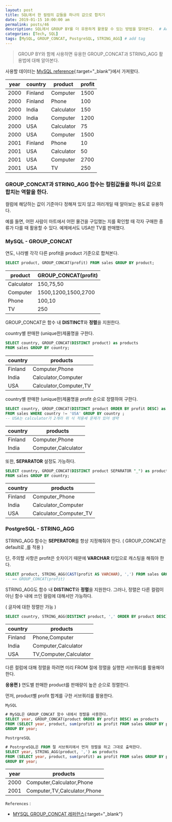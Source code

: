 ```yaml
---
layout: post
title: SQL에서 한 컬럼의 값들을 하나의 값으로 합치기
date: 2019-01-15 10:00:00 am
permalink: posts/46
description: SQL에서 GROUP BY를 더 유용하게 활용할 수 있는 방법을 알아본다.  # Add post description (optional)
categories: [Tech, SQL]
tags: [MySQL, GROUP_CONCAT, PostgreSQL, STRING_AGG] # add tag
---
```


> GROUP BY와 함께 사용하면 유용한 GROUP_CONCAT과 STRING_AGG 활용법에 대해 알아본다.

사용할 데이터는 [MySQL reference](https://dev.mysql.com/doc/refman/5.7/en/group-by-modifiers.html){:target="_blank"}에서 가져왔다.

| year | country | product    | profit |
|------|---------|------------|--------|
| 2000 | Finland | Computer   |   1500 |
| 2000 | Finland | Phone      |    100 |
| 2000 | India   | Calculator |    150 |
| 2000 | India   | Computer   |   1200 |
| 2000 | USA     | Calculator |     75 |
| 2000 | USA     | Computer   |   1500 |
| 2001 | Finland | Phone      |     10 |
| 2001 | USA     | Calculator |     50 |
| 2001 | USA     | Computer   |   2700 |
| 2001 | USA     | TV         |    250 |

### GROUP_CONCAT과 STRING_AGG 함수는 컬럼값들을 하나의 값으로 합치는 역할을 한다.

컬럼에 해당하는 값이 기준마다 정해져 있지 않고 여러개일 때 알아보는 용도로 유용하다.

예를 들면, 어떤 사람이 마트에서 어떤 물건을 구입했는 지를 확인할 때 각자 구매한 종류가 다를 때 활용할 수 있다. 예제에서도 USA만 TV를 판매했다.

### MySQL - GROUP_CONCAT

연도, 나라별 각각 다른 profit을 product 기준으로 합쳐본다.

``` sql
SELECT product, GROUP_CONCAT(profit) FROM sales GROUP BY product;
```

| product    | GROUP_CONCAT(profit) |
|------------|----------------------|
| Calculator | 150,75,50            |
| Computer   | 1500,1200,1500,2700  |
| Phone      | 100,10               |
| TV         | 250                  |

GROUP_CONCAT은 함수 내 **DISTINCT**와 **정렬**을 지원한다.

country별 판매한 (unique한)제품명을 구한다.

``` sql
SELECT country, GROUP_CONCAT(DISTINCT product) as products 
FROM sales GROUP BY country;
```

| country |        products        |
|---------|------------------------|
| Finland | Computer,Phone         |
| India   | Calculator,Computer    |
| USA     | Calculator,Computer,TV |

country별 판매한 (unique한)제품명을 profit 순으로 정렬하여 구한다.

``` sql
SELECT country, GROUP_CONCAT(DISTINCT product ORDER BY profit DESC) as products 
FROM sales WHERE country != 'USA' GROUP BY country ;
-- USA는 calculator가 2개라 위 식 적용세 문제가 있어 생략
```

| country |        products        |
|---------|------------------------|
| Finland | Computer,Phone         |
| India   | Computer,Calculator    |

또한, **SEPARATOR** 설정도 가능하다.

``` sql
SELECT country, GROUP_CONCAT(DISTINCT product SEPARATOR "_") as products 
FROM sales GROUP BY country;
```

| country |        products        |
|---------|------------------------|
| Finland | Computer_Phone         |
| India   | Calculator_Computer    |
| USA     | Calculator_Computer_TV |

### PostgreSQL - STRING_AGG

STRING_AGG 함수는 **SEPERATOR**를 항상 지정해줘야 한다. ( GROUP_CONCAT은 default로 ,를 적용 )

단, 주의할 사항은 profit은 숫자이기 때문에 **VARCHAR** 타입으로 캐스팅을 해줘야 한다.

``` sql
SELECT product, STRING_AGG(CAST(profit AS VARCHAR), ',') FROM sales GROUP BY product;
-- == GROUP_CONCAT(profit)
```

STRING_AGG도 함수 내 **DISTINCT**와 **정렬**을 지원한다. 그러나, 정렬은 다른 컬럼이 아닌 함수 내에 쓰인 컬럼에 대해서만 가능하다. 

( 글자에 대한 정렬만 가능 )

``` sql
SELECT country, STRING_AGG(DISTINCT product, ',' ORDER BY product DESC) FROM sales GROUP BY country;
```

| country |        products        |
|---------|------------------------|
| Finland | Phone,Computer         |
| India   | Computer,Calculator    |
| USA     | TV,Computer,Calculator |

다른 컬럼에 대해 정렬을 하려면 미리 FROM 절에 정렬을 실행한 서브쿼리를 활용해야 한다.

**응용편 )** 연도별 판매한 product를 판매량이 높은 순으로 정렬한다.

먼저, product별 profit 합계를 구한 서브쿼리를 활용한다.

`MySQL`

``` sql
# MySQL은 GROUP_CONCAT 함수 내에서 정렬을 사용한다.
SELECT year, GROUP_CONCAT(product ORDER BY profit DESC) as products
FROM (SELECT year, product, sum(profit) as profit FROM sales GROUP BY product, year) a 
GROUP BY year;
```

`PostrgreSQL`

``` sql
# PostrgreSQL은 FROM 절 서브쿼리에서 먼저 정렬을 하고 그대로 출력한다.
SELECT year, STRING_AGG(product, ',') as products
FROM (SELECT year, product, sum(profit) as profit FROM sales GROUP BY product, year ORDER BY profit DESC) a 
GROUP BY year;
```

| year | products |
|------|-------------------------------|
| 2000 | Computer,Calculator,Phone     |
| 2001 | Computer,TV,Calculator,Phone  |

`References` : 

* [MYSQL GROUP_CONCAT 레퍼런스](https://www.w3resource.com/mysql/aggregate-functions-and-grouping/aggregate-functions-and-grouping-group_concat.php){:target="_blank"}

